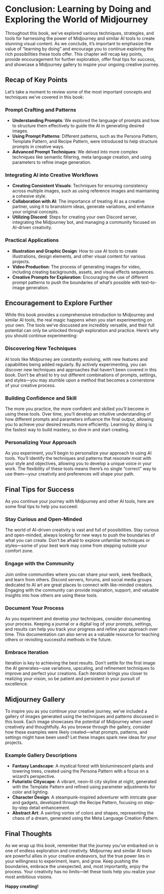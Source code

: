 # Conclusion: Learning by Doing and Exploring the World of Midjourney

Throughout this book, we've explored various techniques, strategies, and tools for harnessing the power of Midjourney and similar AI tools to create stunning visual content. As we conclude, it’s important to emphasize the value of “learning by doing” and encourage you to continue exploring the rich possibilities these tools offer. This chapter will recap key points, provide encouragement for further exploration, offer final tips for success, and showcase a Midjourney gallery to inspire your ongoing creative journey.

## Recap of Key Points

Let’s take a moment to review some of the most important concepts and techniques we’ve covered in this book:

### Prompt Crafting and Patterns

- **Understanding Prompts**: We explored the language of prompts and how to structure them effectively to guide the AI in generating desired images.
- **Using Prompt Patterns**: Different patterns, such as the Persona Pattern, Template Pattern, and Recipe Pattern, were introduced to help structure prompts in creative ways.
- **Advanced Prompt Techniques**: We delved into more complex techniques like semantic filtering, meta language creation, and using parameters to refine image generation.

### Integrating AI into Creative Workflows

- **Creating Consistent Visuals**: Techniques for ensuring consistency across multiple images, such as using reference images and maintaining a cohesive style.
- **Collaboration with AI**: The importance of treating AI as a creative partner, using it to brainstorm ideas, generate variations, and enhance your original concepts.
- **Utilizing Discord**: Steps for creating your own Discord server, integrating the Midjourney bot, and managing a community focused on AI-driven creativity.

### Practical Applications

- **Illustration and Graphic Design**: How to use AI tools to create illustrations, design elements, and other visual content for various projects.
- **Video Production**: The process of generating images for video, including creating backgrounds, assets, and visual effects sequences.
- **Creative Prompts for Exploration**: Encouraging the use of different prompt patterns to push the boundaries of what’s possible with text-to-image generation.

## Encouragement to Explore Further

While this book provides a comprehensive introduction to Midjourney and similar AI tools, the real magic happens when you start experimenting on your own. The tools we’ve discussed are incredibly versatile, and their full potential can only be unlocked through exploration and practice. Here’s why you should continue experimenting:

### Discovering New Techniques

AI tools like Midjourney are constantly evolving, with new features and capabilities being added regularly. By actively experimenting, you can discover new techniques and approaches that haven’t been covered in this book. Don’t be afraid to try out different combinations of prompts, settings, and styles—you may stumble upon a method that becomes a cornerstone of your creative process.

### Building Confidence and Skill

The more you practice, the more confident and skilled you’ll become in using these tools. Over time, you’ll develop an intuitive understanding of how different prompts and parameters influence the final output, allowing you to achieve your desired results more efficiently. Learning by doing is the fastest way to build mastery, so dive in and start creating.

### Personalizing Your Approach

As you experiment, you’ll begin to personalize your approach to using AI tools. You’ll identify the techniques and patterns that resonate most with your style and objectives, allowing you to develop a unique voice in your work. The flexibility of these tools means there’s no single “correct” way to use them—your creativity and preferences will shape your path.

## Final Tips for Success

As you continue your journey with Midjourney and other AI tools, here are some final tips to help you succeed:

### Stay Curious and Open-Minded

The world of AI-driven creativity is vast and full of possibilities. Stay curious and open-minded, always looking for new ways to push the boundaries of what you can create. Don’t be afraid to explore unfamiliar techniques or styles—some of your best work may come from stepping outside your comfort zone.

### Engage with the Community

Join online communities where you can share your work, seek feedback, and learn from others. Discord servers, forums, and social media groups dedicated to AI art are great places to connect with like-minded creators. Engaging with the community can provide inspiration, support, and valuable insights into how others are using these tools.

### Document Your Process

As you experiment and develop your techniques, consider documenting your process. Keeping a journal or a digital log of your prompts, settings, and results can help you track your progress and refine your approach over time. This documentation can also serve as a valuable resource for teaching others or revisiting successful methods in the future.

### Embrace Iteration

Iteration is key to achieving the best results. Don’t settle for the first image the AI generates—use variations, upscaling, and refinement techniques to improve and perfect your creations. Each iteration brings you closer to realizing your vision, so be patient and persistent in your pursuit of excellence.

## Midjourney Gallery

To inspire you as you continue your creative journey, we’ve included a gallery of images generated using the techniques and patterns discussed in this book. Each image showcases the potential of Midjourney when used creatively and thoughtfully. As you browse through the gallery, consider how these examples were likely created—what prompts, patterns, and settings might have been used? Let these images spark new ideas for your projects.

### Example Gallery Descriptions

- **Fantasy Landscape**: A mystical forest with bioluminescent plants and towering trees, created using the Persona Pattern with a focus on a wizard’s perspective.
- **Futuristic Cityscape**: A vibrant, neon-lit city skyline at night, generated with the Template Pattern and refined using parameter adjustments for color and lighting.
- **Character Design**: A steampunk-inspired adventurer with intricate gear and gadgets, developed through the Recipe Pattern, focusing on step-by-step detail enhancement.
- **Abstract Art**: A swirling vortex of colors and shapes, representing the chaos of a dream, generated using the Meta Language Creation Pattern.

## Final Thoughts

As we wrap up this book, remember that the journey you’ve embarked on is one of endless exploration and creativity. Midjourney and similar AI tools are powerful allies in your creative endeavors, but the true power lies in your willingness to experiment, learn, and grow. Keep pushing the boundaries, embrace the unexpected, and, most importantly, enjoy the process. Your creativity has no limits—let these tools help you realize your most ambitious visions.

**Happy creating!**
